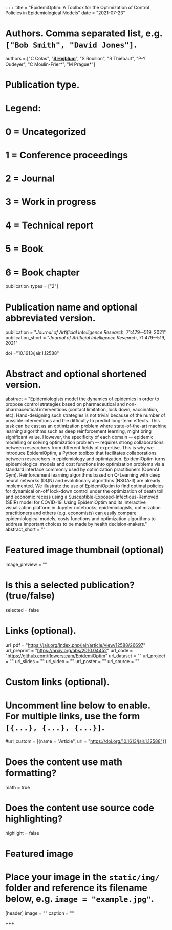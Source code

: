 +++
title = "EpidemiOptim: A Toolbox for the Optimization of Control Policies in Epidemiological Models"
date = "2021-07-23"

# Authors. Comma separated list, e.g. `["Bob Smith", "David Jones"]`.
authors = ["C Colas", "<u>**B Hejblum**</u>", "S Rouillon", "R Thiébaut", "P-Y Oudeyer", "C Moulin-Frier&#42;", "M Prague&#42;"]
# Publication type.
# Legend:
# 0 = Uncategorized
# 1 = Conference proceedings
# 2 = Journal
# 3 = Work in progress
# 4 = Technical report
# 5 = Book
# 6 = Book chapter
publication_types = ["2"]

# Publication name and optional abbreviated version.
publication = "*Journal of Artificial Intelligence Research*, 71:479--519, 2021"
publication_short = "*Journal of Artificial Intelligence Research*, 71:479--519, 2021"

doi ="10.1613/jair.1.12588"

# Abstract and optional shortened version.
abstract = "Epidemiologists model the dynamics of epidemics in order to propose control strategies based on pharmaceutical and non-pharmaceutical interventions (contact limitation, lock down, vaccination, etc). Hand-designing such strategies is not trivial because of the number of possible interventions and the difficulty to predict long-term effects. This task can be cast as an optimization problem where state-of-the-art machine learning algorithms such as deep reinforcement learning, might bring significant value. However, the specificity of each domain -- epidemic modelling or solving optimization problem -- requires strong collaborations between researchers from different fields of expertise. This is why we introduce EpidemiOptim, a Python toolbox that facilitates collaborations between researchers in epidemiology and optimization. EpidemiOptim turns epidemiological models and cost functions into optimization problems via a standard interface commonly used by optimization practitioners (OpenAI Gym). Reinforcement learning algorithms based on Q-Learning with deep neural networks (DQN) and evolutionary algorithms (NSGA-II) are already implemented. We illustrate the use of EpidemiOptim to find optimal policies for dynamical on-off lock-down control under the optimization of death toll and economic recess using a Susceptible-Exposed-Infectious-Removed (SEIR) model for COVID-19. Using EpidemiOptim and its interactive visualization platform in Jupyter notebooks, epidemiologists, optimization practitioners and others (e.g. economists) can easily compare epidemiological models, costs functions and optimization algorithms to address important choices to be made by health decision-makers."
abstract_short = ""

# Featured image thumbnail (optional)
image_preview = ""

# Is this a selected publication? (true/false)
selected = false

# Links (optional).
url_pdf = "https://jair.org/index.php/jair/article/view/12588/26697"
url_preprint = "https://arxiv.org/abs/2010.04452"
url_code = "https://github.com/flowersteam/EpidemiOptim"
url_dataset = ""
url_project = ""
url_slides = ""
url_video = ""
url_poster = ""
url_source = ""

# Custom links (optional).
# Uncomment line below to enable. For multiple links, use the form `[{...}, {...}, {...}]`.
#url_custom = [{name = "Article", url = "https://doi.org/10.1613/jair.1.12588"}]


# Does the content use math formatting?
math = true

# Does the content use source code highlighting?
highlight = false

# Featured image
# Place your image in the `static/img/` folder and reference its filename below, e.g. `image = "example.jpg"`.
[header]
image = ""
caption = ""

+++
